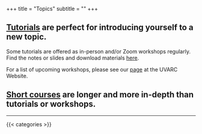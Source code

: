 +++
title = "Topics"
subtitle = ""
+++

## [Tutorials](/tutorials) are perfect for introducing yourself to a new topic.

Some tutorials are offered as in-person and/or Zoom workshops regularly.  Find the notes or slides and download materials [here](/tutorials).

For a list of upcoming workshops, please see our [page](https://www.rc.virginia.edu/education/workshops/) at the UVARC Website.

## [Short courses](/courses) are longer and more in-depth than tutorials or workshops.

---

{{< categories >}}
